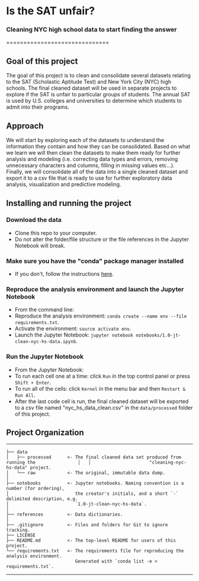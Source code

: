 # Is the SAT unfair?  
### Cleaning NYC high school data to start finding the answer
==============================  

## Goal of this project
The goal of this project is to clean and consolidate several datasets relating to the SAT (Scholastic Aptitude Test) and New York City (NYC) high schools. The final cleaned dataset will be used in separate projects to explore if the SAT is unfair to particular groups of students. The annual SAT is used by U.S. colleges and universities to determine which students to admit into their programs.  

## Approach
We will start by exploring each of the datasets to understand the information they contain and how they can be consolidated. Based on what we learn we will then clean the datasets to make them ready for further analysis and modeling (i.e. correcting data types and errors, removing unnecessary characters and columns, filling in missing values etc...). Finally, we will consolidate all of the data into a single cleaned dataset and export it to a csv file that is ready to use for further exploratory data analysis, visualization and predictive modeling.  

## Installing and running the project  

### Download the data  
* Clone this repo to your computer.  
* Do not alter the folder/file structure or the file references in the Jupyter Notebook will break.

### Make sure you have the "conda" package manager installed  
* If you don't, follow the instructions [here](https://conda.io/docs/user-guide/install/index.html).

### Reproduce the analysis environment and launch the Jupyter Notebook
* From the command line:
* Reproduce the analysis environment: `conda create --name env --file requirements.txt`.  
* Activate the environment: `source activate env`.  
* Launch the Jupyter Notebook: `jupyter notebook notebooks/1.0-jt-clean-nyc-hs-data.ipynb`.

### Run the Jupyter Notebook
* From the Jupyter Notebook:  
* To run each cell one at a time: click `Run` in the top control panel or press `Shift + Enter`.
* To run all of the cells: click `Kernel` in the menu bar and then `Restart & Run All`.
* After the last code cell is run, the final cleaned dataset will be exported to a csv file named "nyc_hs_data_clean.csv" in the `data/processed` folder of this project.

## Project Organization
------------

    ├── data
    │   ├── processed      <- The final cleaned data set produced from running the                │   │                      "cleaning-nyc-hs-data" project.
    │   └── raw            <- The original, immutable data dump.
    │
    ├── notebooks          <- Jupyter notebooks. Naming convention is a number (for ordering),
    │                         the creator's initials, and a short `-` delimited description, e.g.
    │                         `1.0-jt-clean-nyc-hs-data`.
    │
    ├── references         <- Data dictionaries.
    │
    ├── .gitignore         <- Files and folders for Git to ignore tracking.
    ├── LICENSE
    ├── README.md          <- The top-level README for users of this project.    
    └── requirements.txt   <- The requirements file for reproducing the analysis environment.
                              Generated with `conda list -e > requirements.txt`.


--------